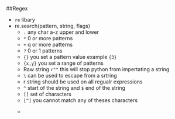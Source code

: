 ##Regex
* ```re``` libary
* re.search(pattern, string, flags)
  * ```.``` any char a-z upper and lower
  * ```*``` 0 or more patterns
  * ```+``` q or more patterns
  * ```?``` 0 or 1 patterns
  * ```{}``` you set a pattern value example ```{3}```
  * ```{x,y}``` you set a range of patterns
  * Raw string ```r""``` this will stop python from impertating a string
  * ```\``` can be used to escape from a srtring
  * r string should be used on all regualr expressions
  * ```^``` start of the string and ```$``` end of the string
  * ```[]``` set of characters
  * ```[^]```  you cannot match any of theses characters
  * ```[^] can aslo take another varibale that is to say exerthing except [^@] aka everthing extecpt @
